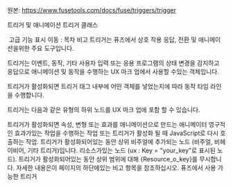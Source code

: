 원본: https://www.fusetools.com/docs/fuse/triggers/trigger

트리거 및 애니메이션 트리거 클래스

 고급 기능 표시
이동 :
목차
비고
트리거는 퓨즈에서 상호 작용 응답, 전환 및 애니메이션을위한 주요 도구입니다.

트리거는 이벤트, 동작, 기타 사용자 입력 또는 응용 프로그램의 상태 변경을 감지하고 응답으로 애니메이션 및 동작을 수행하는 UX 마크 업에서 사용할 수있는 객체입니다.

트리거가 활성화되면 트리거 태그 내부에 어떤 객체를 넣었는지에 따라 동작 타임 라인을 수행합니다.

트리거는 다음과 같은 유형의 하위 노드를 UX 마크 업에 포함 할 수 있습니다.

트리거가 활성화되면 속성, 변형 또는 효과를 애니메이션으로 만드는 애니메이터
영구적 인 효과가있는 작업을 수행하는 작업 또는 트리거가 활성화 될 때 JavaScript로 다시 호출하는 작업.
트리거가 활성화되어있는 동안 상위 비주얼에 추가되는 노드 (비주얼, 비헤이비어, 기타 트리거)입니다.
리소스가있는 노드 (ux : Key = "your_key"로 표시된 노드). 트리거가 활성화되어있는 동안 상위 범위에 대해 {Resource_o_key}를 무시합니다.
자세한 내용은이 페이지의 하단에있는 비고 항목을 참조하십시오.
퓨즈에서 사용 가능한 트리거

